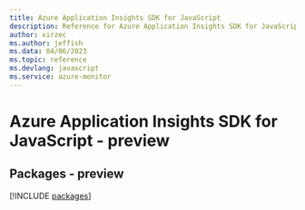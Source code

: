 ```yaml
---
title: Azure Application Insights SDK for JavaScript
description: Reference for Azure Application Insights SDK for JavaScript
author: xirzec
ms.author: jeffish
ms.data: 04/06/2023
ms.topic: reference
ms.devlang: javascript
ms.service: azure-monitor
---
```

# Azure Application Insights SDK for JavaScript - preview
## Packages - preview
[!INCLUDE [packages](application-insights-index.md)]